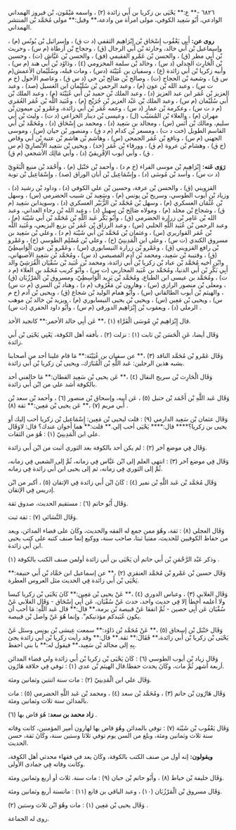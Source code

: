 ٦٨٢٦ -** ع:** يَحْيَى بن زكريا بن أَبي زائدة (٢) ، واسمه مَيْمُون، بْن فيروز الهمداني الوادعي، أَبُو سَعِيد الكوفي، مولى امرأة من وادعة،** وقيل:** مولى مُحَمَّد بْن المنتشر الهمداني.

**روى عن:** أَبِي يَعْقُوب إِسْحَاق بْن إِبْرَاهِيم الثقفي (د ت ق) ، وإسرائيل بْن يُونُس (م) ، وإسماعيل بْن أَبي خالد، وحارثة بْن أَبي الرجال (ق) ، وحجاج بْن أرطاة (م س) ، وحريث بْن أَبي مطر (ق) ، والحسن بْن عَمْرو الفقيمي (فق) ، والحسن بْن عَيَّاش (ت) ، وحسين بْن الْحَارِث الجدلي (د س) ، وخالد بْن سلمة المخزومي (٤) ، ودَاوُد بْن أَبي هند (م س) ، وأبيه زكريا بْن أَبي زائدة (ع) ، وسفيان بن عُيَيْنَة (دس) ، ومات قبله، وسُلَيْمان الأعمش(م س ق) ، وشعبة بْن الحجاج (ت) ، وصالح بْن صَالِح بْن حي (د س ق) ، وعاصم الأحول (خ م ت س) ، وعبد الله بْن عون (م) ، وعبد الرحمن بْن سُلَيْمان ابن الغسيل (صد) ، وعبد العزيز بْن عُمَر ابن عبد العزيز (د) ، وعبد الملك بْن حميد بْن أَبي عُيَيْنَة (م) ، وعبد الملك بْن أَبي سُلَيْمان (م س) ، وعبد الملك بْن عَبْد العزيز بْن جُرَيْج (م) ، وعُبَيد اللَّه بْن عُمَر العُمَري (م د ت س) ، وعكرمة بْن عمار (د س) ، وعمه عُمَر بْن أَبي زائدة، وعَمْرو بْن ميمون بْن مهران (م) ، والعلاء بْن المُسَيَّب (ل) ، وعيسى بْن دينار الخزاعي (د ت) ، وليث بْن أَبي سليم، ومالك بْن أَنَس (س) ، ومجالد بن سَعِيد (د) ، ومحمد بن إِسْحَاق (د) ، ومُحَمَّد بْن أَبي القاسم الطويل (خت د ت) ، ومسعر بْن كدام (م د ق) ، ومنصور بْن حيان (س) ، وموسى الجهني (م س) ، ونافع بْن عُمَر الجمحي (س) ، وهاشم بْن هاشم بْن عتبة بْن أَبي وقاص (خ ق) ، وهشام بْن عروة (م ق) ، وورقاء بْن عُمَر (خد) ، ويحيى بْن سَعِيد الأَنْصارِيّ (م س ق) ، وأبي أيوب الإفْرِيقيّ (د) ، وأبي مَالِك الأشجعي (م ق) .

**رَوَى عَنه:** إِبْرَاهِيم بْن موسى الفراء (خ م د) ، وأحمد بْن حَنْبَل (م) ، وأَحْمَد بْن منيع الْبَغَوِيّ (د ت س) ، وأسد بْن مُوسَى (د) ، وإِسْمَاعِيل بْن أبان الوراق (صد) ، وإِسْمَاعِيل بْن توبة

القزويني (ق) ، والحسن بْن عرفة، وحسين بْن علي الكوفي (د) ، وداود بْن رشيد (د) ، وزياد بْن أيوب الطوسي، وسريح بْن يونس (م) ، وسَعِيد بْن شبيب الحضرمي (س) ، وسهل بْن عُثْمَان العسكري (م) ، وسهل بْن مُحَمَّد بْن الزُّبَيْر العسكري (د) ، وسويدابن سَعِيد (م ق) ، وشجاع بْن مخلد (م) ، ومولاه صَالِح بْن سهيل (د) ، وعبد الله بْن رجاء الغداني، وعبد الله بْن عَامِر بْن زرارة الحضرمي (ق) ، وأَبُو بَكْر عَبد اللَّهِ بْن مُحَمَّد بْن أَبي شَيْبَة (م) ، وعبد الرحمن بْن عُبَيد اللَّهِ الحلبي (س) ، وعبد الرزاق بْن عُمَر بْن بزيع البزيعي، وعُبَيد اللَّه بْن عُمَر القواريري (س) ، وعثمان بْن مُحَمَّد بْن أَبي شَيْبَة (م د) ، وعلي بْن سَعِيد بن مسروق الكندي (ت س) ، وعلي ابن الْمَدِينِيّ (خ) ، وعلي بْن مُسْلِم الطوسي (خ) ، وعَمْرو بْن رافع القزويني (ق) ، وعَمْرو بْن زرارة النيسابوري (س) ، وعَمْرو بْن عون الْوَاسِطِيّ (ق) ، وقتيبة بْن سَعِيد، ومحمد بْن آدم المصيصي (د س) ، ومُحَمَّد بْن سَعِيد الأصبهاني، وابْن أخيه مُحَمَّد بْن عباد بْن زكريا بْن أَبي زائدة، ومحمد بْن عُبَيد بْن سُفْيَان الْقُرَشِيّ والد أَبِي بَكْرِ بْن أَبي الدنيا، ومُحَمَّد بن عُبَيد المحاربي (ت س) ، وأَبُو كريب مُحَمَّد بن العلاء (م د ت) ، ومُحَمَّد بن عيسى ابن الطباع، ومُحَمَّد بْن يَزِيد الْوَاسِطِيّ، ومسروق بْن الْمَرْزُبَان (ق) ، ومعلى بْن منصور الرازي (س) ، وهارون بْن مَعْرُوف (م د) ، وهناد بْن السري (م ت س) ، والهيثم بْن أيوب الطالقاني (س) ، وأَبُو همام الوليد بْن شجاع (ق) ، ويحيى بْن آدم (خ م س) ، ويحيى بْن مَعِين (س) ، ويحيى بْن يحيى النيسابوري (م) ، ويزيد بْن خالد بْن موهب الرملي (د) ، ويعقوب بْن إِبْرَاهِيم الدورقي (م س) ، وأَبُو داود الحفري (ت س) .

قال إِبْرَاهِيم بْنِ مُوسَى الْفَرَّاءِ (١) ،** عَن أَبِي خالد الأحمر:** كانجيد الأخذ.

وَقَال أيضا، عَنِ الْحَسَن بْن ثابت (١) : نزلت (٢) ، بأفقه أهل الكوفة، يَعْنِي يَحْيَى بْن أَبي زائدة.

وَقَال عَمْرو بْن مُحَمَّد الناقد (٣) ،** عن سفيان بن عُيَيْنَة:** مَا قام علينا أحد من أصحابنا يشبه هذين الرجلين: عَبد اللَّهِ بْن الْمُبَارَك، ويحيى بْن زكريا بْن أَبي زائدة.

وَقَال الْحَارِث بْن سريج النقال (٤) ،** عَن يحيى بْن سَعِيد القطان:** مَا خالفني أحد بالكوفة أشد علي من ابْن أَبي زائدة.

وَقَال عَبد اللَّهِ بْن أَحْمَد بْن حنبل (٥) ، عَن أبيه، وإسحاق بْن منصور (٦) ، وأحمد بْن سعد بْن أَبي مريم (٧) ،** عَن يحيى بْن مَعِين:** ثقة (٨) .

وَقَال عثمان بْن سَعِيد الدارمي (٩) : قلت ليحيى بْن مَعِين: إِسْمَاعِيل بْن زكريا أحب إليك أو يحيى بن زكريا؟**** قال:**** يَحْيَى أحب إلي.** قلت:** هما أخوان عندك؟ قال: لاوَقَال علي ابن الْمَدِينِيّ (١) : هُوَ من الثقات.

وَقَال فِي موضع آخر (٢) : لم يكن أحد بالكوفة بعد الثوري أثبت من ابْن أَبي زائدة.

وَقَال فِي موضع آخر (٣) : انتهى العلم إلى ابْن عَبَّاس فِي زمانه، ثُمَّ إلى الشعبي فِي زمانه، ثُمَّ إلى الثوري فِي زمانه، ثم إلى يحيى ابن أَبي زائدة فِي زمانه.

وَقَال مُحَمَّد بْن عَبد اللَّهِ بْن نمير (٤) : كَانَ ابْن أَبي زائدة فِي الإتقان (٥) ، أكبر من ابْن إدريس فِي الإتقان.

وَقَال أَبُو حاتم (٦) : مستقيم الحديث، صدوق ثقة.

وَقَال النَّسَائي (٧) : ثقة ثبت.

وَقَال العجلي (٨) : ثقة، وهُوَ ممن جمع له الفقه والحديث، وكَانَ على قضاء المدائن، ويعد من حفاظ الكوفيين للحديث، مفتيا ثبتا، صاحب سنة، ووكيع إنما صنف كتبه على كتب يحيى ابن أَبي زائدة.

وذكر عَبْد الرَّحْمَنِ بْن أَبي حاتم أن يَحْيَى بن أَبي زائدة أولمن صنف الكتب بالكوفة (١) .

وَقَال حسين بْن عَمْرو بْن مُحَمَّد العنقزي (٢) ،** عن إسماعيل ابن حَمَّاد بْن أَبي حنيفة:** يَحْيَى بْن أَبي زائدة فِي الحديث مثل العروس العطرة.

وَقَال الغلابي (٣) ، وعباس الدوري (٤) ،** عَنْ يحيى بْن مَعِين:** كَانَ يَحْيَى بْن زكريا كيسا ولا أعلمه أخطأ إلا فِي حديث واحد، حدث عَنْ سُفْيَان، عَن أَبِي إِسْحَاق - وَقَال الغلابي عَنْ سُفْيَان عَن أَبِي حصين - ثُمَّ اتفقا عَنْ قبيصة بْن برمة،** قال:** قال عَبد اللَّهِ: مَا أحب أن يكون عُبَيدكم مؤذنيكم". وإنما هُوَ عَنْ واصل بْن قبيصة.

وَقَال حَنْبَل بْن إسحاق (٥) ،** عَنْ مُحَمَّد بْن دَاوُد:** سمعت عِيسَى بْن يونس وسئل عَنْ يَحْيَى بْن زكريا بْن أَبي زائدة،** فَقَالَ:** ثقة.** قال:** وقد رأيت زكريا بْن أَبي زائدة يجئ بِهِ إلى مجالد بْن سَعِيد،** فيقول له:** يا بني احفظ.

وَقَال زياد بْن أيوب الطوسي (٦) : كَانَ يَحْيَى بْن زكريا بْن أَبي زائدة ولي قضاء المدائن أربعة أشهر ثُمَّ مات، وكَانَ يحدث حفظا.قال الهيثم بْن عدي (١) : توفي فِي خلافة هَارُون.

وَقَال علي ابن الْمَدِينِيّ (٢) : مات سنة اثنتين وثمانين ومئة.

وَقَال هَارُون بْن حاتم (٣) ، ومُحَمَّد بْن سعد (٤) ، ومحمد بْن عَبد اللَّهِ الحضرمي (٥) : مات بالمدائن سنة ثلاث وثمانين ومئة.

**زاد محمد بن سعد:** هُوَ قاض بها (٦) .

وَقَال يَعْقُوب بْن شَيْبَة (٧) : توفي بالمدائن وهُوَ قاض بها لهارون أمير المؤمنين، كانت وفاته سنة ثلاث وثمانين ومئة، وبلغ من السن يوم توفي ثلاثا وستين سنة، وكَانَ ثقة، حسن الحديث.

**ويقولون:** إنه أول من صنف الكتب بالكوفة، وكَانَ يعد في فقهاء محدثي أهل الكوفة، وكانت وفاته فِي جمادى الأولى.

وَقَال خليفة بْن خياط (٨) ، وأَبُو حاتم بْن حبان (٩) : مات سنة. ثلاث أو أربع وثمانين ومئة.

وَقَال مسروق بْن الْمَرْزُبَان (١٠) ، وعبد الباقي بن قانع (١١) : ماتسنة أربع وثمانين ومئة.

وَقَال يحيى بْن مَعِين (١) : مات وهُوَ ابْن ثلاث وستين (٢) .

روى له الجماعة.